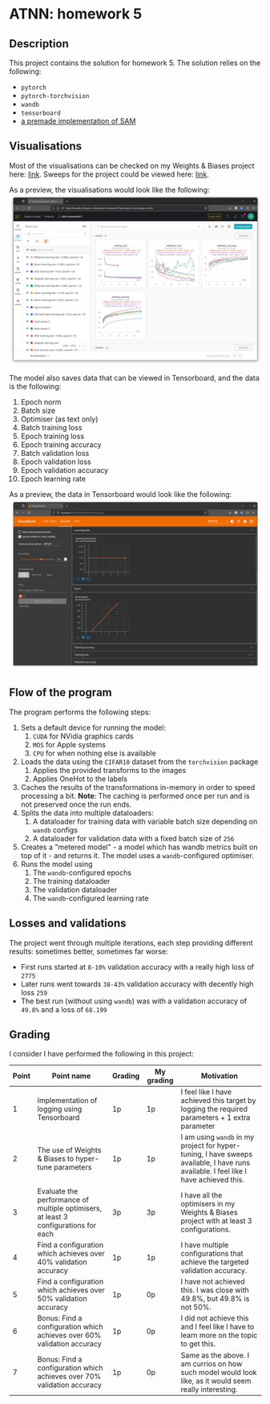 # ATNN: homework 5

## Description

This project contains the solution for homework 5. The solution relies on the following:
- `pytorch`
- `pytorch-torchvision`
- `wandb`
- `tensorboard`
- [a premade implementation of SAM](https://github.com/davda54/sam)

## Visualisations

Most of the visualisations can be checked on my Weights & Biases project here: [link](https://wandb.ai/bojescu-mihai/atnn-homework-5). Sweeps for the project could be viewed here: [link](https://wandb.ai/bojescu-mihai/atnn-homework-5/sweeps/uqpsyb1u). 

As a preview, the visualisations would look like the following:
![Preview for Weights & Biases](docs/image-1.png)

The model also saves data that can be viewed in Tensorboard, and the data is the following:
1. Epoch norm
1. Batch size
1. Optimiser (as text only)
1. Batch training loss
1. Epoch training loss
1. Epoch training accuracy
1. Batch validation loss
1. Epoch validation loss
1. Epoch validation accuracy
1. Epoch learning rate

As a preview, the data in Tensorboard would look like the following:
![Preview for Tensorboard](docs/image-2.png)

## Flow of the program

The program performs the following steps:
1. Sets a default device for running the model:
    1. `CUDA` for NVidia graphics cards
    1. `MOS` for Apple systems
    1. `CPU` for when nothing else is available
1. Loads the data using the `CIFAR10` dataset from the `torchvision` package
    1. Applies the provided transforms to the images
    1. Applies OneHot to the labels
1. Caches the results of the transformations in-memory in order to speed processing a bit. **Note**: The caching is performed once per run and is not preserved once the run ends.
1. Splits the data into multiple dataloaders:
    1. A dataloader for training data with variable batch size depending on `wandb` configs
    1. A dataloader for validation data with a fixed batch size of `256`
1. Creates a "metered model" - a model which has wandb metrics built on top of it - and returns it. The model uses a `wandb`-configured optimiser.
1. Runs the model using
    1. The `wandb`-configured epochs
    1. The training dataloader
    1. The validation dataloader
    1. The `wandb`-configured learning rate

## Losses and validations

The project went through multiple iterations, each step providing different results: sometimes better, sometimes far worse:
- First runs started at `8-10%` validation accuracy with a really high loss of `2775`
- Later runs went towards `38-43%` validation accuracy with decently high loss `259`
- The best run (without using `wandb`) was with a validation accuracy of `49.8%` and a loss of `68.199`

## Grading

I consider I have performed the following in this project:

| Point | Point name | Grading | My grading | Motivation
| - | - | - | - | - |
| 1 | Implementation of logging using Tensorboard | 1p | 1p | I feel like I have achieved this target by logging the required parameters + 1 extra parameter |
| 2 | The use of Weights & Biases to hyper-tune parameters | 1p | 1p | I am using `wandb` in my project for hyper-tuning, I have sweeps available, I have runs available. I feel like I have achieved this. |
| 3 | Evaluate the performance of multiple optimisers, at least 3 configurations for each | 3p | 3p | I have all the optimisers in my Weights & Biases project with at least 3 configurations. |
| 4 | Find a configuration which achieves over 40% validation accuracy | 1p | 1p | I have multiple configurations that achieve the targeted validation accuracy. |
| 5 | Find a configuration which achieves over 50% validation accuracy | 1p | 0p | I have not achieved this. I was close with 49.8%, but 49.8% is not 50%. |
| 6 | Bonus: Find a configuration which achieves over 60% validation accuracy | 1p | 0p | I did not achieve this and I feel like I have to learn more on the topic to get this. |
| 7 | Bonus: Find a configuration which achieves over 70% validation accuracy | 1p | 0p | Same as the above. I am currios on how such model would look like, as it would seem really interesting. |